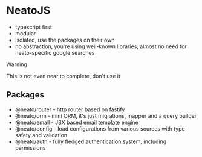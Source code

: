# NeatoJS

- typescript first
- modular
- isolated, use the packages on their own
- no abstraction, you're using well-known libraries, almost no need for neato-specific google searches

> [!WARNING]
> This is not even near to complete, don't use it

## Packages
- @neato/router - http router based on fastify
- @neato/orm - mini ORM, it's just migrations, mapper and a query builder
- @neato/email - JSX based email template engine
- @neato/config - load configurations from various sources with type-safety and validation
- @neato/auth - fully fledged authentication system, including permissions
